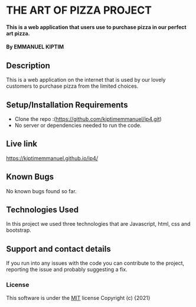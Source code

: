 # THE ART OF PIZZA PROJECT
#### This is a web application that users use to purchase pizza in our perfect art pizza.
#### By **EMMANUEL KIPTIM**
## Description
This is a web application on the internet that is used by our lovely customers to purchase pizza from the limited choices.
## Setup/Installation Requirements
* Clone the repo :(https://github.com/kiptimemmanuel/ip4.git)
* No server or dependencies needed to run the code.
## Live link
https://kiptimemmanuel.github.io/ip4/
## Known Bugs
No known bugs found so far.
## Technologies Used
In this project we used three technologies that are Javascript, html, css and bootstrap.
## Support and contact details
If you run into any issues with the code you can contribute to the project, reporting the issue and probably suggesting a fix.
### License
This software is under the [MIT](LICENSE) license
Copyright (c) {2021}
